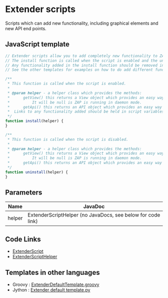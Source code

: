 Extender scripts
================

Scripts which can add new functionality, including graphical elements and new API end points.

## JavaScript template

```JavaScript
// Extender scripts allow you to add completely new functionality to ZAP.
// The install function is called when the script is enabled and the uninstall function when it is disabled.
// Any functionality added in the install function should be removed in the uninstall method.
// See the other templates for examples on how to do add different functionality. 

/**
 * This function is called when the script is enabled.
 * 
 * @param helper - a helper class which provides the methods:
 *		getView() this returns a View object which provides an easy way to add graphical elements.
 *			It will be null is ZAP is running in daemon mode.
 *		getApi() this returns an API object which provides an easy way to add new API calls.
 *	Links to any functionality added should be held in script variables so that they can be removed in uninstall.
 */
function install(helper) {
}

/**
 * This function is called when the script is disabled.
 * 
 * @param helper - a helper class which provides the methods:
 *		getView() this returns a View object which provides an easy way to add graphical elements.
 *			It will be null is ZAP is running in daemon mode.
 *		getApi() this returns an API object which provides an easy way to add new API calls.
 */
function uninstall(helper) {
}
```

## Parameters
| Name | JavaDoc |
| --- | --- |
| helper | ExtenderScriptHelper (no JavaDocs, see below for code link) |

## Code Links
* [ExtenderScript](https://github.com/zaproxy/zap-extensions/blob/main/addOns/scripts/src/main/java/org/zaproxy/zap/extension/scripts/ExtenderScript.java)
* [ExtenderScriptHelper](https://github.com/zaproxy/zap-extensions/blob/main/addOns/scripts/src/main/java/org/zaproxy/zap/extension/scripts/ExtenderScriptHelper.java)

## Templates in other languages

* Groovy : [ExtenderDefaultTemplate.groovy](https://github.com/zaproxy/zap-extensions/blob/main/addOns/groovy/src/main/zapHomeFiles/scripts/templates/extender/ExtenderDefaultTemplate.groovy)
* Jython : [Extender default template.py](https://github.com/zaproxy/zap-extensions/blob/main/addOns/jython/src/main/zapHomeFiles/scripts/templates/extender/Extender%20default%20template.py)
